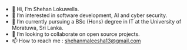- 👋 Hi, I’m Shehan Lokuwella.
- 👀 I’m interested in software development, AI and cyber security.
- 🌱 I’m currently pursuing a BSc (Hons) degree in IT at the University of Moratuwa, Sri Lanka.
- 💞️ I’m looking to collaborate on open source projects.
- 📫 How to reach me : shehanmaleesha13@gmail.com


<!---
Shehan013/Shehan013 is a ✨ special ✨ repository because its `README.md` (this file) appears on your GitHub profile.
You can click the Preview link to take a look at your changes.
--->
